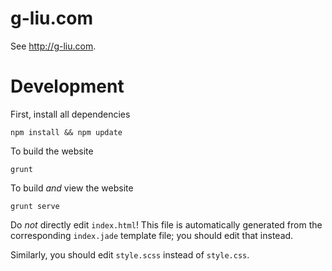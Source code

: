 g-liu.com
=========
See http://g-liu.com.

Development
===========

First, install all dependencies

    npm install && npm update

To build the website

    grunt

To build _and_ view the website

    grunt serve

Do *not* directly edit `index.html`! This file is automatically generated from the corresponding `index.jade` template file; you should edit that instead.

Similarly, you should edit `style.scss` instead of `style.css`.
